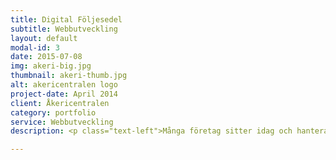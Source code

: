 ```yaml
---
title: Digital Följesedel
subtitle: Webbutveckling
layout: default
modal-id: 3
date: 2015-07-08
img: akeri-big.jpg 
thumbnail: akeri-thumb.jpg
alt: akericentralen logo
project-date: April 2014
client: Åkericentralen
category: portfolio
service: Webbutveckling
description: <p class="text-left">Många företag sitter idag och hanterar olika typer av följesedlar, tidrapporter eller arbetsordrar manuellt. Ofta sker arbetet genom pappershantering, dvs. ett papper fylls i och skickas runt till alla berörda. Åkericentralen i Karlskrona var inget undantag. Genom att digitalisera hanteringen underlättas och effektiviseras processen.</p><p class="text-left">Fördelarna med digitala följesedlar för Åkericentralen, är effektivare hantering för både administration och chaufförer. Chaufförer kan till exempel direkt meddela Åkericentralen när leverans är genomförd genom en knapptryckning i systemet. Åkericentralen kan skapa följesedlar och dela ut dem till chaufförerna samt se samtliga följesedlar och följa deras status i processen. Chaufförerna får mycket serverat när en följesedel ska skrivas i systemet, som exempelvis kunduppgifter, artikelregister och prisuppgifter, vilket sparar tid.</p><ul class="text-left"><li>Stärkt likviditet på grund av effektivare faktureringsprocess.</li><li>Följesedlarna utgör fakturaunderlag som alltid finns tillgängliga i systemet.</li><li>Åkericentralen kan exportera en fil med all information från följesedlarna för att sedan läsa in informationen från filen till andra system, t.ex. till ekonomisystemet. På detta sätt slipper Åkericentralen lägga tid på att mata in informationen manuellt mellan systemen.</li><li>Systemet gör att läsbarheten ökar genom att inget skrivs för hand och att risken för missförstånd minskar. Man slipper en del onödiga kostnader.</li></ul><p class="text-left">”De digitala transportsedlarna minskar administrationen oerhört och sökbarheten har ökat. Detta var också en förutsättning för att vi ska kunna vidareutvecklas och kunna skicka elektroniska fakturor, vilket idag många stora företag kräver” - Marie Sjölund, Åkericentralen</p>

---
```

